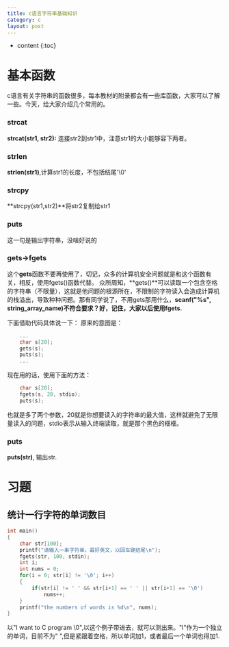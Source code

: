 ```yaml
---
title: c语言字符串基础知识
category: c
layout: post
---
```

* content
{:toc}

# 基本函数
c语言有关字符串的函数很多，每本教材的附录都会有一些库函数，大家可以了解一些。今天，给大家介绍几个常用的。

### strcat
**strcat(str1, str2):** 连接str2到str1中，注意str1的大小能够容下两者。

### strlen
**strlen(str1)**,计算str1的长度，不包括结尾'\0'

### strcpy
**strcpy(str1,str2)**将str2复制给str1

### puts
这一句是输出字符串，没啥好说的

### gets->fgets
这个**gets**函数不要再使用了，切记，众多的计算机安全问题就是和这个函数有关，相反，使用fgets()函数代替。
众所周知，**gets()**可以读取一个包含空格的字符串（不限量），这就是他问题的根源所在，不限制的字符读入会造成计算机的栈溢出，导致种种问题。那有同学说了，不用gets那用什么，**scanf("%s", string_array_name)**不符合要求？好，记住，大家以后使用**fgets**.

下面借助代码具体说一下： 原来的意图是：

```c
	...
	char s[20];
	gets(s);
	puts(s);
	...
```
现在用的话，使用下面的方法：

```c
	char s[20];
	fgets(s, 20, stdio);
	puts(s);
```

也就是多了两个参数，20就是你想要读入的字符串的最大值，这样就避免了无限量读入的问题，stdio表示从输入终端读取，就是那个黑色的框框。

### puts
**puts(str)**, 输出str.

# 习题

## 统计一行字符的单词数目

```c
int main()
{
	char str[100];
	printf("请输入一串字符串，最好英文，以回车键结尾\n");
	fgets(str, 100, stdin);
	int i;
	int nums = 0;
	for(i = 0; str[i] != '\0'; i++)
	{
		if(str[i] != ' ' && str[i+1] == ' ' || str[i+1] == '\0')
			nums++;
	}
	printf("the numbers of words is %d\n", nums);
}
```

以"I want to C program \0",以这个例子带进去，就可以测出来。"I"作为一个独立的单词，目前不为" ",但是紧跟着空格，所以单词加1，或者最后一个单词也得加1.

